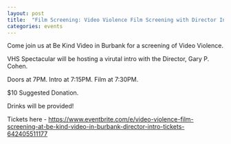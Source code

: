 ```yaml
---
layout: post
title:  "Film Screening: Video Violence Film Screening with Director Intro 6/11"
categories: events
---
```


Come join us at Be Kind Video in Burbank for a screening of Video Violence.

VHS Spectacular will be hosting a virutal intro with the Director, Gary P. Cohen.

Doors at 7PM. Intro at 7:15PM. Film at 7:30PM.

$10 Suggested Donation.

Drinks will be provided!

Tickets here - https://www.eventbrite.com/e/video-violence-film-screening-at-be-kind-video-in-burbank-director-intro-tickets-642405511177
